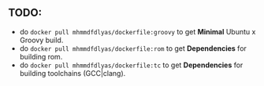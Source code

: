 TODO:
---

- do `docker pull mhmmdfdlyas/dockerfile:groovy` to get **Minimal** Ubuntu x Groovy build.
- do `docker pull mhmmdfdlyas/dockerfile:rom` to get **Dependencies** for building rom.
- do `docker pull mhmmdfdlyas/dockerfile:tc` to get **Dependencies** for building toolchains (GCC|clang).
